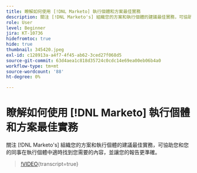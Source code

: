 ```yaml
---
title: 瞭解如何使用 [!DNL Marketo] 執行個體和方案最佳實務
description: 關注 [!DNL Marketo's] 組織您的方案和執行個體的建議最佳實務，可協助您和您的同事在執行個體中適時找到您需要的內容，並讓您的報告更準確。
role: User
level: Beginner
jira: KT-10736
hidefromtoc: true
hide: true
thumbnail: 345420.jpeg
exl-id: c128913a-a4f7-4f45-ab62-3ced27f068d5
source-git-commit: 63d4aea1c818d35724c0cdc14e69ea00eb06b4a0
workflow-type: tm+mt
source-wordcount: '88'
ht-degree: 0%

---
```


# 瞭解如何使用 [!DNL Marketo] 執行個體和方案最佳實務

關注 [!DNL Marketo's] 組織您的方案和執行個體的建議最佳實務，可協助您和您的同事在執行個體中適時找到您需要的內容，並讓您的報告更準確。

>[!VIDEO](https://video.tv.adobe.com/v/345420/?quality=12&learn=on){transcript=true}
